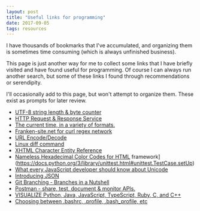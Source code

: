 ```yaml
---
layout: post
title: "Useful links for programming"
date: 2017-09-05
tags: resources
---
```


I have thousands of bookmarks that I've accumulated, and organizing them is sometimes time consuming (which is always unfinished business).  

This page is just another way for me to collect some links that I have briefly visited and have found useful for programming. Of course I can always run another search, but some of these links I found through recommendations or serendipity.  

I'll occasionally add to this page, but won't attempt to organize them. These exist as prompts for later review.

* [UTF-8 string length & byte counter](https://mothereff.in/byte-counter)
* [HTTP Request & Response Service](httpbin.org)
* [The current time, in a variety of formats.](https://now.httpbin.org/)
* [Franken-site.net for curl regex network](http://www.franken-site.net)
* [URL Encode/Decode](https://www.url-encode-decode.com/)
* [Linux diff command](https://www.computerhope.com/unix/udiff.htm)
* [XHTML Character Entity Reference](http://www.digitalmediaminute.com/reference/entity/index.php)
* [Nameless Hexadecimal Color Codes for HTML](http://december.com/html/spec/colorhues.html)
 framework](https://docs.python.org/3/library/unittest.html#unittest.TestCase.setUp)
* [What every JavaScript developer should know about Unicode](https://dmitripavlutin.com/what-every-javascript-developer-should-know-about-unicode/#3unicodeinjavascript)
* [Introducing JSON](http://www.json.org/)
* [Git Branching - Branches in a Nutshell](https://git-scm.com/book/en/v2/Git-Branching-Branches-in-a-Nutshell)
* [Postman - share, test, document & monitor APIs.](https://www.getpostman.com/)
* [VISUALIZE Python, Java, JavaScript, TypeScript, Ruby, C, and C++](http://pythontutor.com/)
* [Choosing between .bashrc, .profile, .bash_profile, etc](https://superuser.com/questions/789448/choosing-between-bashrc-profile-bash-profile-etc)
